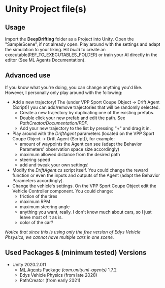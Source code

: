 # Unity Project file(s)

## Usage
Import the **DeepDrifting** folder as a Project into Unity. Open the "SampleScene", if not already open.
Play around with the settings and adapt the simulation to your liking.
Hit *build* to create an executable(REF_TO_EXECUTABLES_FOLDER) or train your AI directly in the editor (See ML Agents Documentation).


## Advanced use
If you know what you're doing, you can change anything you'd like.
However, I personally only play around with the following:
+ Add a new trajectory! The (under VPP Sport Coupe Object -> Drift Agent (Script)) you can add/remove trajectories that will be randomly selected.
	- Create a new trajectory by duplicating one of the existing prefabs.
	- Double click your new prefab and edit the path. See *PathCreator/Documentation/PDF*.
	- Add your new trajectory to the list by pressing "+" and drag it in.
+ Play around with the *DriftAgent* parameters (located on the VPP Sport Coupe Object -> Drift Agent (Script)), for example:
	- amount of waypoints the Agent can see (adapt the Behavior Parameters' observation space size accordingly)
	- maximum allowed distance from the desired path
	- steering speed
	- add and tweak your own settings!
+ Modify the *DriftAgent.cs* script itself. You could change the reward function or even the inputs and outputs of the Agent (adapt the Behavior Parameters accordingly).
+ Change the vehicle's settings. On the VPP Sport Coupe Object edit the Vehicle Controller component. You could change:
	- friction of the tires
	- maximum RPM
	- maximum steering angle
	- anything you want, really. I don't know much about cars, so I just leave most of it as is.
	- color of the car?

*Notice that since this is using only the free version of Edys Vehicle Phsysics, we cannot have multiple cars in one scene.*



## Used Packages & (minimum tested) Versions
+ Unity 2020.2.0f1
	- [ML Agents](https://github.com/Unity-Technologies/ml-agents/blob/release_12_docs/docs/Installation.md) Package *(com.unity.ml-agents)* 1.7.2
	- Edys Vehicle Physics (from late 2020)
	- PathCreator (from early 2021)
